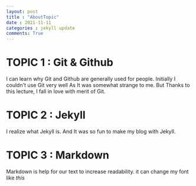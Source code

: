 ```yaml
---
layout: post
title : "AboutTopic"
date : 2021-11-11
categories : jekyll update
comments: True
---
```


# TOPIC 1 : Git & Github
I can learn why Git and Github are generally used for people. 
Initially I couldn't use Git very well As It was somewhat strange  to me.
But Thanks to this lecture, I fall in love with merit of Git.

# TOPIC 2 : Jekyll
I realize what Jekyll is. And It was so fun to make my blog with Jekyll.

# TOPIC 3 : Markdown
Markdown is help for our text to increase readability.
it can change my font like *this* 


